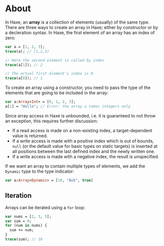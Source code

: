 # About

In Haxe, an **array** is a collection of elements (usually) of the same type. There are three ways to create an array in Haxe; either by constructor or by a decleration syntax. In Haxe, the first element of an array has an index of zero:

```haxe
var a = [1, 2, 3];
trace(a); // [1,2,3]

// Here the second element is called by index
trace(a[1]); // 2

// The actual first element's index is 0
trace(a[0]); // 1
```

To create an array using a constructor, you need to pass the type of the elements that are going to be included in the array:

```haxe
var a:Array<Int> = [0, 1, 2, 3];
a[1] = "Hello"; // Error: the array a takes integers only
```

Since array access in Haxe is unbounded, i.e. it is guaranteed to not throw an exception, this requires further discussion:

- If a read access is made on a non-existing index, a target-dependent value is returned.
- If a write access is made with a positive index which is out of bounds, `null` (or the default value for basic types on static targets) is inserted at all positions between the last defined index and the newly written one.
- If a write access is made with a negative index, the result is unspecified.

If we want an array to contain multiple types of elements, we add the `Dynamic` type to the type indicator:

```haxe
var a:Array<Dynamic> = [10, "Bob", true]
```

## Iteration

Arrays can be iterated using a `for` loop:

```haxe
var nums = [2, 3, 5];
var sum = 0;
for (num in nums) {
  sum += num;
}
trace(sum); // 10
```
